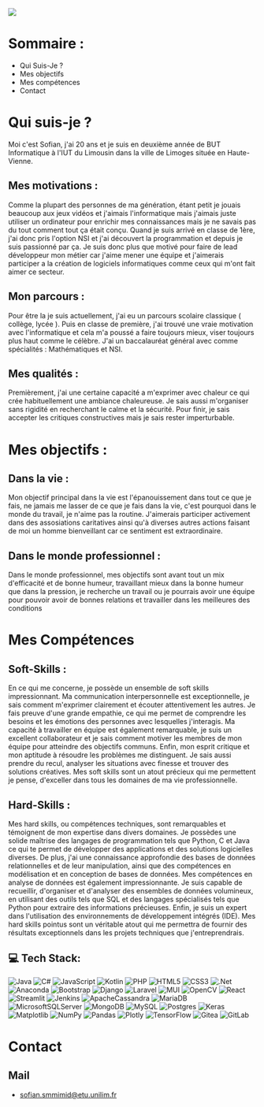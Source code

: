 <img src="https://i.ibb.co/PzBxSKW/banniere-developpement-site-web-33099-1687-jpg.jpg">


# Sommaire :
- Qui Suis-Je ?
- Mes objectifs
- Mes compétences
- Contact

# Qui suis-je ? 
Moi c'est Sofian, j'ai 20 ans et je suis en deuxième année de BUT Informatique à l'IUT du Limousin dans la ville de Limoges située en Haute-Vienne.

## Mes motivations :
Comme la plupart des personnes de ma génération, étant petit je jouais beaucoup aux jeux vidéos et j'aimais l'informatique mais j'aimais juste utiliser un ordinateur pour enrichir mes connaissances mais je ne savais pas du tout comment tout ça était conçu. Quand je suis arrivé en classe de 1ère, j'ai donc pris l'option NSI et j'ai découvert la programmation et depuis je suis passionné par ça. Je suis donc plus que motivé pour faire de lead développeur mon métier car j'aime mener une équipe et j'aimerais participer a la création de logiciels informatiques comme ceux qui m'ont fait aimer ce secteur.

## Mon parcours :
Pour être la je suis actuellement, j'ai eu un parcours scolaire classique ( collège, lycée ). Puis en classe de première, j'ai trouvé une vraie motivation avec l'informatique et cela m'a poussé a faire toujours mieux, viser toujours plus haut comme le célèbre.
J'ai un baccalauréat général avec comme spécialités : Mathématiques et NSI.

## Mes qualités :
Premièrement, j'ai une certaine capacité a m'exprimer avec chaleur ce qui crée habituellement une ambiance chaleureuse. Je sais aussi m'organiser sans rigidité en recherchant le calme et la sécurité.
Pour finir, je sais accepter les critiques constructives mais je sais rester imperturbable.

# Mes objectifs : 

## Dans la vie : 

Mon objectif principal dans la vie est l'épanouissement dans tout ce que je fais, ne jamais me lasser de ce que je fais dans la vie, c'est pourquoi dans le monde du travail, je n'aime pas la routine.
J'aimerais participer activement dans des assosiations caritatives ainsi qu'à diverses autres actions faisant de moi un homme bienveillant car ce sentiment est extraordinaire.

## Dans le monde professionnel : 

Dans le monde professionnel, mes objectifs sont
avant tout un mix d'efficacité et de bonne humeur,
travaillant mieux dans la bonne humeur que dans la
pression, je recherche un travail ou je pourrais
avoir une équipe pour pouvoir avoir de bonnes
relations et travailler dans les meilleures des
conditions

# Mes Compétences 

## Soft-Skills :

En ce qui me concerne, je possède un ensemble de soft
skills impressionnant. Ma communication interpersonnelle est
exceptionnelle, je sais comment m'exprimer clairement et écouter
attentivement les autres. Je fais preuve d'une grande empathie, ce qui
me permet de comprendre les besoins et les émotions des personnes avec
lesquelles j'interagis. Ma capacité à travailler en équipe est
également remarquable, je suis un excellent collaborateur et je sais
comment motiver les membres de mon équipe pour atteindre des objectifs
communs. Enfin, mon esprit critique et mon aptitude à résoudre les
problèmes me distinguent. Je sais aussi prendre du recul, analyser les
situations avec finesse et trouver des solutions créatives. Mes soft
skills sont un atout précieux qui me permettent je pense, d'exceller
dans tous les domaines de ma vie professionnelle.

## Hard-Skills :

Mes hard skills, ou compétences techniques, sont remarquables et
témoignent de mon expertise dans divers domaines. Je possèdes une
solide maîtrise des langages de programmation tels que Python, C
et Java ce qui te permet de développer des applications et des
solutions logicielles diverses. De plus,  j'ai une connaissance
approfondie des bases de données relationnelles et de leur
manipulation, ainsi que des compétences en modélisation et en
conception de bases de données. Mes compétences en analyse de
données est également impressionnante. Je suis capable de
recueillir, d'organiser et d'analyser des ensembles de données
volumineux, en utilisant des outils tels que SQL et des langages
spécialisés tels que Python pour extraire des informations
précieuses. Enfin, je suis un expert dans l'utilisation des
environnements de développement intégrés (IDE). Mes hard skills
pointus sont un véritable atout qui me permettra de fournir des
résultats exceptionnels dans les projets techniques que
j'entreprendrais.

## 💻 Tech Stack:
![Java](https://img.shields.io/badge/java-%23ED8B00.svg?style=for-the-badge&logo=openjdk&logoColor=white) ![C#](https://img.shields.io/badge/c%23-%23239120.svg?style=for-the-badge&logo=csharp&logoColor=white) ![JavaScript](https://img.shields.io/badge/javascript-%23323330.svg?style=for-the-badge&logo=javascript&logoColor=%23F7DF1E) ![Kotlin](https://img.shields.io/badge/kotlin-%237F52FF.svg?style=for-the-badge&logo=kotlin&logoColor=white) ![PHP](https://img.shields.io/badge/php-%23777BB4.svg?style=for-the-badge&logo=php&logoColor=white) ![HTML5](https://img.shields.io/badge/html5-%23E34F26.svg?style=for-the-badge&logo=html5&logoColor=white) ![CSS3](https://img.shields.io/badge/css3-%231572B6.svg?style=for-the-badge&logo=css3&logoColor=white) ![.Net](https://img.shields.io/badge/.NET-5C2D91?style=for-the-badge&logo=.net&logoColor=white) ![Anaconda](https://img.shields.io/badge/Anaconda-%2344A833.svg?style=for-the-badge&logo=anaconda&logoColor=white) ![Bootstrap](https://img.shields.io/badge/bootstrap-%238511FA.svg?style=for-the-badge&logo=bootstrap&logoColor=white) ![Django](https://img.shields.io/badge/django-%23092E20.svg?style=for-the-badge&logo=django&logoColor=white) ![Laravel](https://img.shields.io/badge/laravel-%23FF2D20.svg?style=for-the-badge&logo=laravel&logoColor=white) ![MUI](https://img.shields.io/badge/MUI-%230081CB.svg?style=for-the-badge&logo=mui&logoColor=white) ![OpenCV](https://img.shields.io/badge/opencv-%23white.svg?style=for-the-badge&logo=opencv&logoColor=white) ![React](https://img.shields.io/badge/react-%2320232a.svg?style=for-the-badge&logo=react&logoColor=%2361DAFB) ![Streamlit](https://img.shields.io/badge/Streamlit-%23FE4B4B.svg?style=for-the-badge&logo=streamlit&logoColor=white) ![Jenkins](https://img.shields.io/badge/jenkins-%232C5263.svg?style=for-the-badge&logo=jenkins&logoColor=white) ![ApacheCassandra](https://img.shields.io/badge/cassandra-%231287B1.svg?style=for-the-badge&logo=apache-cassandra&logoColor=white) ![MariaDB](https://img.shields.io/badge/MariaDB-003545?style=for-the-badge&logo=mariadb&logoColor=white) ![MicrosoftSQLServer](https://img.shields.io/badge/Microsoft%20SQL%20Server-CC2927?style=for-the-badge&logo=microsoft%20sql%20server&logoColor=white) ![MongoDB](https://img.shields.io/badge/MongoDB-%234ea94b.svg?style=for-the-badge&logo=mongodb&logoColor=white) ![MySQL](https://img.shields.io/badge/mysql-4479A1.svg?style=for-the-badge&logo=mysql&logoColor=white) ![Postgres](https://img.shields.io/badge/postgres-%23316192.svg?style=for-the-badge&logo=postgresql&logoColor=white) ![Keras](https://img.shields.io/badge/Keras-%23D00000.svg?style=for-the-badge&logo=Keras&logoColor=white) ![Matplotlib](https://img.shields.io/badge/Matplotlib-%23ffffff.svg?style=for-the-badge&logo=Matplotlib&logoColor=black) ![NumPy](https://img.shields.io/badge/numpy-%23013243.svg?style=for-the-badge&logo=numpy&logoColor=white) ![Pandas](https://img.shields.io/badge/pandas-%23150458.svg?style=for-the-badge&logo=pandas&logoColor=white) ![Plotly](https://img.shields.io/badge/Plotly-%233F4F75.svg?style=for-the-badge&logo=plotly&logoColor=white) ![TensorFlow](https://img.shields.io/badge/TensorFlow-%23FF6F00.svg?style=for-the-badge&logo=TensorFlow&logoColor=white) ![Gitea](https://img.shields.io/badge/Gitea-34495E?style=for-the-badge&logo=gitea&logoColor=5D9425) ![GitLab](https://img.shields.io/badge/gitlab-%23181717.svg?style=for-the-badge&logo=gitlab&logoColor=white)

# Contact

## Mail

- sofian.smmimid@etu.unilim.fr



